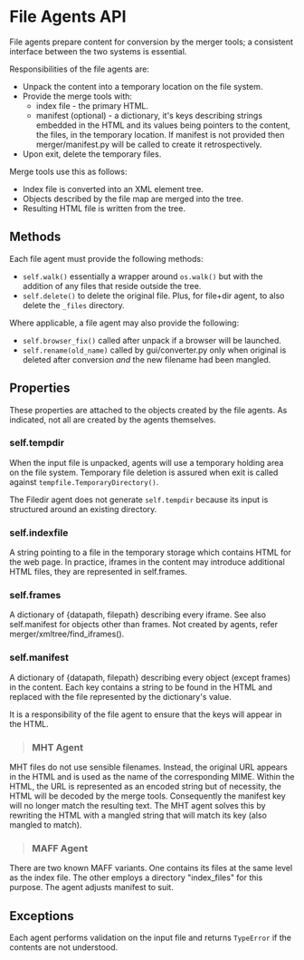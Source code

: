 # File Agents API

File agents prepare content for conversion by the merger tools; a consistent interface between the two systems is essential.

Responsibilities of the file agents are:

* Unpack the content into a temporary location on the file system.
* Provide the merge tools with:
    * index file - the primary HTML.
    * manifest (optional) - a dictionary, it's keys describing strings embedded in the HTML and its values being pointers to the content, the files, in the temporary location. If manifest is not provided then merger/manifest.py will be called to create it retrospectively.
* Upon exit, delete the temporary files.

Merge tools use this as follows:

* Index file is converted into an XML element tree.
* Objects described by the file map are merged into the tree.
* Resulting HTML file is written from the tree.

## Methods
Each file agent must provide the following methods:

* `self.walk()` essentially a wrapper around `os.walk()` but with the addition of any files that reside outside the tree.
* `self.delete()` to delete the original file.  Plus, for file+dir agent, to also delete the `_files` directory.

Where applicable, a file agent may also provide the following:

* `self.browser_fix()` called after unpack if a browser will be launched.
* `self.rename(old_name)` called by gui/converter.py only when original is deleted after conversion *and* the new filename had been mangled.

## Properties

These properties are attached to the objects created by the file agents.
As indicated, not all are created by the agents themselves.

### self.tempdir

When the input file is unpacked, agents will use a temporary holding area on the file system.  Temporary file deletion is assured when exit is called against
 `tempfile.TemporaryDirectory()`.

The Filedir agent does not generate `self.tempdir` because its input is structured around an existing directory.

### self.indexfile

A string pointing to a file in the temporary storage which contains HTML for the web page.  In practice, iframes in the content may introduce additional HTML files, they are represented in self.frames.

### self.frames

A dictionary of {datapath, filepath} describing every iframe.  See also self.manifest for objects other than frames.
Not created by agents, refer merger/xmltree/find_iframes(). 

### self.manifest

A dictionary of {datapath, filepath} describing every object (except frames) in the content.
Each key contains a string to be found in the HTML and replaced with the file represented by the dictionary's value.

It is a responsibility of the file agent to ensure that the keys will appear in the HTML.

>### MHT Agent
MHT files do not use sensible filenames. Instead, the original URL appears in the HTML and is used as the name of the corresponding MIME.  Within the HTML, the URL is represented as an encoded string but of necessity, the HTML will be decoded by the merge tools.  Consequently the manifest key will no longer match the resulting text.  The MHT agent solves this by rewriting the HTML with a mangled string that will match its key (also mangled to match).

>### MAFF Agent
There are two known MAFF variants.  One contains its files at the same level as the index file.  The other employs a directory "index_files" for this purpose.  The agent adjusts manifest to suit.

## Exceptions

Each agent performs validation on the input file and returns `TypeError` if the contents are not understood.

